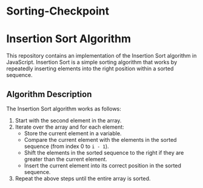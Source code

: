 # Sorting-Checkpoint
# Insertion Sort Algorithm

This repository contains an implementation of the Insertion Sort algorithm in JavaScript. Insertion Sort is a simple sorting algorithm that works by repeatedly inserting elements into the right position within a sorted sequence.

## Algorithm Description

The Insertion Sort algorithm works as follows:

1. Start with the second element in the array.
2. Iterate over the array and for each element:
   - Store the current element in a variable.
   - Compare the current element with the elements in the sorted sequence (from index 0 to `i - 1`).
   - Shift the elements in the sorted sequence to the right if they are greater than the current element.
   - Insert the current element into its correct position in the sorted sequence.
3. Repeat the above steps until the entire array is sorted.





